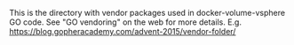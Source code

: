 This is the directory with vendor packages used in docker-volume-vsphere
GO code. 
See "GO vendoring" on the web for more details.
E.g. https://blog.gopheracademy.com/advent-2015/vendor-folder/